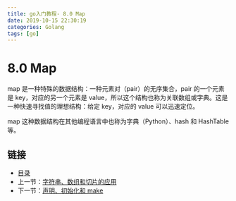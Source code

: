 ```yaml
---
title: go入门教程- 8.0 Map   
date: 2019-10-15 22:30:19   
categories: Golang   
tags: [go]   
---
```

# 8.0 Map

map 是一种特殊的数据结构：一种元素对（pair）的无序集合，pair 的一个元素是 key，对应的另一个元素是 value，所以这个结构也称为关联数组或字典。这是一种快速寻找值的理想结构：给定 key，对应的 value 可以迅速定位。

map 这种数据结构在其他编程语言中也称为字典（Python）、hash 和 HashTable 等。

## 链接

- [目录](https://blog.zshipu.com/2019/10/15/golang/20191015/directory/)
- 上一节：[字符串、数组和切片的应用](file://07.6.md)
- 下一节：[声明、初始化和 make](file://08.1.md)
